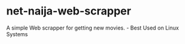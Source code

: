 # net-naija-web-scrapper
A simple Web scrapper for getting new movies.
    _-_ Best Used on Linux Systems
